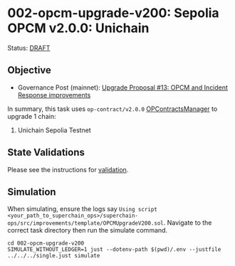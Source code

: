 # 002-opcm-upgrade-v200: Sepolia OPCM v2.0.0: Unichain

Status: [DRAFT]()

## Objective

- Governance Post (mainnet): [Upgrade Proposal #13: OPCM and Incident Response improvements](https://gov.optimism.io/t/upgrade-proposal-13-opcm-and-incident-response-improvements/9739)

In summary, this task uses `op-contract/v2.0.0` [OPContractsManager](https://github.com/ethereum-optimism/optimism/blob/op-contracts/v2.0.0-rc.1/packages/contracts-bedrock/src/L1/OPContractsManager.sol) to upgrade 1 chain:
1. Unichain Sepolia Testnet

## State Validations

Please see the instructions for [validation](./VALIDATION.md).

## Simulation

When simulating, ensure the logs say `Using script <your_path_to_superchain_ops>/superchain-ops/src/improvements/template/OPCMUpgradeV200.sol`.
Navigate to the correct task directory then run the simulate command.
```
cd 002-opcm-upgrade-v200
SIMULATE_WITHOUT_LEDGER=1 just --dotenv-path $(pwd)/.env --justfile ../../../single.just simulate
```




